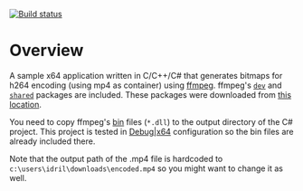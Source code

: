 [![Build status](https://ci.appveyor.com/api/projects/status/t6wyaohtj9p5jrsg/branch/master?svg=true)](https://ci.appveyor.com/project/flowerinthenight/ffmpeg-encode-h264mp4/branch/master)

# Overview

A sample x64 application written in C/C++/C# that generates bitmaps for h264 encoding (using mp4 as container) using [ffmpeg](https://www.ffmpeg.org/). ffmpeg's [`dev`](./ffmpeg-latest-win64-dev/) and [`shared`](./ffmpeg-latest-win64-shared/) packages are included. These packages were downloaded from [this location](https://ffmpeg.zeranoe.com/builds/win64/).

You need to copy ffmpeg's [bin](./ffmpeg-latest-win64-shared/bin/) files (`*.dll`) to the output directory of the C# project. This project is tested in [Debug|x64](./H264MP4Encode/bin/x64/Debug/) configuration so the bin files are already included there.

Note that the output path of the .mp4 file is hardcoded to `c:\users\idril\downloads\encoded.mp4` so you might want to change it as well.

